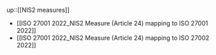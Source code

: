 up::[[NIS2 measures]]

- [[ISO 27001 2022_NIS2 Measure (Article 24) mapping to ISO 27001 2022]]
- [[ISO 27001 2022_NIS2 Measure (Article 24) mapping to ISO 27002 2022]]